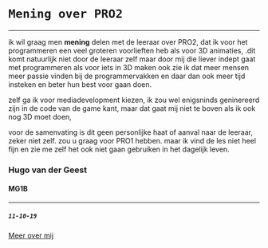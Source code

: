 # `Mening over PRO2` 

----------------

ik wil graag men **mening** delen met de leeraar over PRO2, dat ik voor het programmeren 
een veel groteren voorlieften heb als voor 3D animaties, 
.dit komt natuurlijk niet door de leeraar zelf maar door 
mij die liever indept gaat met programmeren als voor iets in 3D maken 
ook zie ik dat meer mensen meer passie vinden bij de 
programmervakken en daar dan ook meer tijd insteken en beter hun best
voor gaan doen. 

zelf ga ik voor mediadevelopment kiezen, ik zou wel enigsninds 
geninereerd zijn in de code van de game kant, maar dat gaat mij 
niet te boven als ik ook nog 3D moet doen, 

voor de samenvating is dit geen personlijke haat 
of aanval naar de leeraar, zeker niet zelf. zou u 
graag voor PRO1 hebben. maar ik vind de les niet heel fijn en zie me zelf het 
ook niet gaan gebruiken in het dagelijk leven.
 
### Hugo van der Geest
#### MG1B 
--------
##### `11-10-19` 

[Meer over mij](https://www.instagram.com/Hugo.vdg/)


